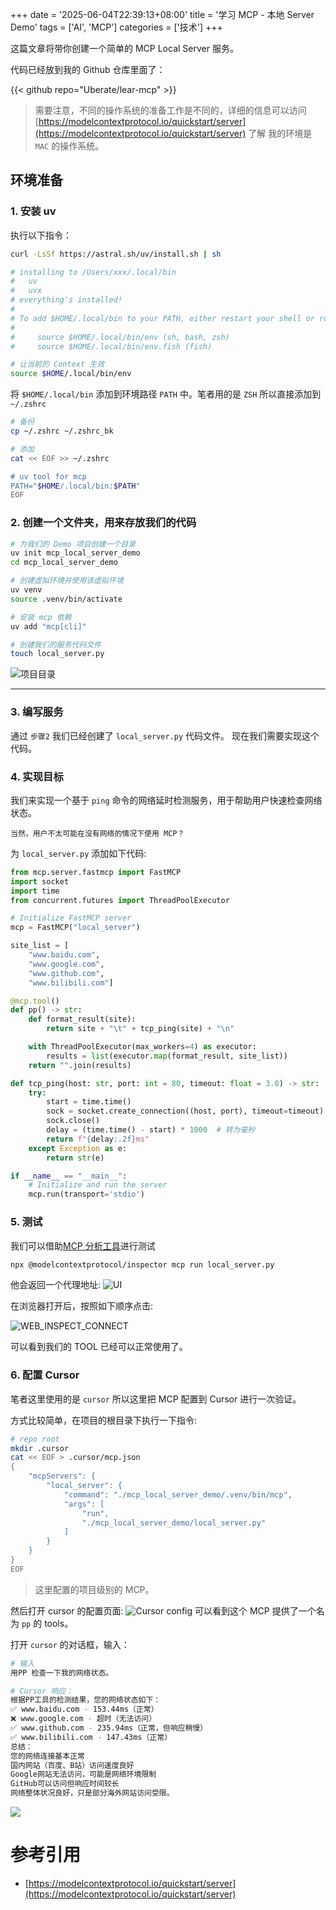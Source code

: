 +++
date = '2025-06-04T22:39:13+08:00'
title = '学习 MCP - 本地 Server Demo'
tags = ['AI', 'MCP']
categories = ['技术']
+++

这篇文章将带你创建一个简单的 MCP Local Server 服务。

代码已经放到我的 Github 仓库里面了：

{{< github repo="Uberate/lear-mcp" >}}

> 需要注意，不同的操作系统的准备工作是不同的，详细的信息可以访问 [https://modelcontextprotocol.io/quickstart/server](https://modelcontextprotocol.io/quickstart/server) 了解
> 我的环境是 `MAC` 的操作系统。

## 环境准备

### 1. 安装 uv

执行以下指令：

```bash
curl -LsSf https://astral.sh/uv/install.sh | sh

# installing to /Users/xxx/.local/bin
#   uv
#   uvx
# everything's installed!
#
# To add $HOME/.local/bin to your PATH, either restart your shell or run:
#
#     source $HOME/.local/bin/env (sh, bash, zsh)
#     source $HOME/.local/bin/env.fish (fish)

# 让当前的 Context 生效
source $HOME/.local/bin/env 
```

将 `$HOME/.local/bin` 添加到环境路径 `PATH` 中。笔者用的是 `ZSH` 所以直接添加到 `~/.zshrc`

```bash
# 备份
cp ~/.zshrc ~/.zshrc_bk

# 添加
cat << EOF >> ~/.zshrc

# uv tool for mcp
PATH="$HOME/.local/bin:$PATH"
EOF
```



### 2. 创建一个文件夹，用来存放我们的代码

```bash
# 为我们的 Demo 项目创建一个目录
uv init mcp_local_server_demo
cd mcp_local_server_demo

# 创建虚拟环境并使用该虚拟环境
uv venv
source .venv/bin/activate

# 安装 mcp 依赖
uv add "mcp[cli]"

# 创建我们的服务代码文件
touch local_server.py
```

![项目目录](/learn/img/tech/ai/mcp/local_server_demo/project_layout.png "项目目录")

---

### 3. 编写服务

通过 `步骤2` 我们已经创建了 `local_server.py` 代码文件。
现在我们需要实现这个代码。

### 4. 实现目标
我们来实现一个基于 `ping` 命令的网络延时检测服务，用于帮助用户快速检查网络状态。

    当然，用户不太可能在没有网络的情况下使用 MCP？

为 `local_server.py` 添加如下代码:

```py
from mcp.server.fastmcp import FastMCP
import socket
import time
from concurrent.futures import ThreadPoolExecutor

# Initialize FastMCP server
mcp = FastMCP("local_server")

site_list = [
    "www.baidu.com",
    "www.google.com",
    "www.github.com", 
    "www.bilibili.com"]

@mcp.tool()
def pp() -> str:
    def format_result(site):
        return site + "\t" + tcp_ping(site) + "\n"

    with ThreadPoolExecutor(max_workers=4) as executor:
        results = list(executor.map(format_result, site_list))
    return "".join(results)

def tcp_ping(host: str, port: int = 80, timeout: float = 3.0) -> str:
    try:
        start = time.time()
        sock = socket.create_connection((host, port), timeout=timeout)
        sock.close()
        delay = (time.time() - start) * 1000  # 转为毫秒
        return f"{delay:.2f}ms"
    except Exception as e:
        return str(e)

if __name__ == "__main__":
    # Initialize and run the server
    mcp.run(transport='stdio')
```

### 5. 测试

我们可以借助[MCP 分析工具](https://github.com/modelcontextprotocol/inspector)进行测试

```bash
npx @modelcontextprotocol/inspector mcp run local_server.py
```

他会返回一个代理地址:
![UI](/learn/img/tech/ai/local_server_demo/open_inspect.png "WEB UI Inspect")

在浏览器打开后，按照如下顺序点击:

![WEB_INSPECT_CONNECT](/learn/img/tech/ai/local_server_demo/web.png)

可以看到我们的 TOOL 已经可以正常使用了。

### 6. 配置 Cursor

笔者这里使用的是 `cursor` 所以这里把 MCP 配置到 Cursor 进行一次验证。

方式比较简单，在项目的根目录下执行一下指令:
```bash
# repo root
mkdir .cursor
cat << EOF > .cursor/mcp.json
{
    "mcpServers": {
        "local_server": {
            "command": "./mcp_local_server_demo/.venv/bin/mcp",
            "args": [
                "run",
                "./mcp_local_server_demo/local_server.py"
            ]
        }
    }
}
EOF
```
> 这里配置的项目级别的 MCP。

然后打开 cursor 的配置页面:
![Cursor config](/learn/img/tech/ai/local_server_demo/cursor_config.png)
可以看到这个 MCP 提供了一个名为 `pp` 的 tools。

打开 `cursor` 的对话框，输入：
```bash
# 输入
用PP 检查一下我的网络状态。

# Cursor 响应：
根据PP工具的检测结果，您的网络状态如下：
✅ www.baidu.com - 153.44ms（正常）
❌ www.google.com - 超时（无法访问）
✅ www.github.com - 235.94ms（正常，但响应稍慢）
✅ www.bilibili.com - 147.43ms（正常）
总结：
您的网络连接基本正常
国内网站（百度、B站）访问速度良好
Google网站无法访问，可能是网络环境限制
GitHub可以访问但响应时间较长
网络整体状况良好，只是部分海外网站访问受限。
```

![](/learn/img/tech/ai/local_server_demo/cursor_call_result.png)


# 参考引用
- [https://modelcontextprotocol.io/quickstart/server](https://modelcontextprotocol.io/quickstart/server)